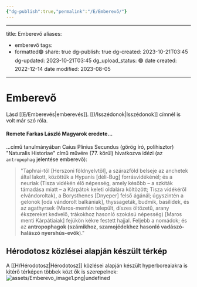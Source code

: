 ```yaml
---
{"dg-publish":true,"permalink":"/E/Emberevő/"}
---
```


---
title: Emberevő
aliases:
  - emberevő
tags:
  - formatted🟢
share: true
dg-publish: true
dg-created: 2023-10-21T03:45
dg-updated: 2023-10-21T03:45
dg_upload_status: 🟢
date created: 2022-12-14
date modified: 2023-08-05
---

# Emberevő

Lásd [[E/Emberevés\|emberevés]]. [[I/Isszédonok\|Isszédonok]] címnél is volt már szó róla.  

#### Remete Farkas László Magyarok eredete...

...című tanulmányában Caius Plinius Secundus (görög író, polihisztor) "Naturalis Historiae" című művére (77. körül) hivatkozva idézi (az `antropophag` jelentése emberevő):  
> "Taphrai-től \[Herszoni földnyelvtől\], a szárazföld belseje az anchetek által lakott, közöttük a Hypanis \[déli-Bug\] forrásvidékénél; és a neuriak (Tisza vidékén élő népesség, amely később – a szkíták támadása miatt – a Kárpátok keleti oldalára költözött; Tisza vidékéről elvándoroltak), a Borysthenes \[Dnyeper\] felső ágánál; úgyszintén a gelonok \[oda vándorolt balkániak\], thyssageták, budmik, basilidek, és az agathyrsek (Maros-mentén települt, díszes öltözetű, arany ékszereket kedvelő, trákokhoz hasonló szokású népesség) \[Maros menti Kárpátiaiak\] fejükön kékre festett hajjal. Feljebb a nomádok; és az **antropophagok (számikhoz, szamojédekhez hasonló vadászó-halászó nyershús-evők**)."  

## Hérodotosz közlései alapján készült térkép

A [[H/Hérodotosz\|Hérodotosz]] közlései alapján készült hyperboreaiakra is kitérő térképen többek közt ők is szerepelnek:  
![assets/Emberevo_image1.png|undefined](/img/user/E/assets/Emberevo_image1.png)  